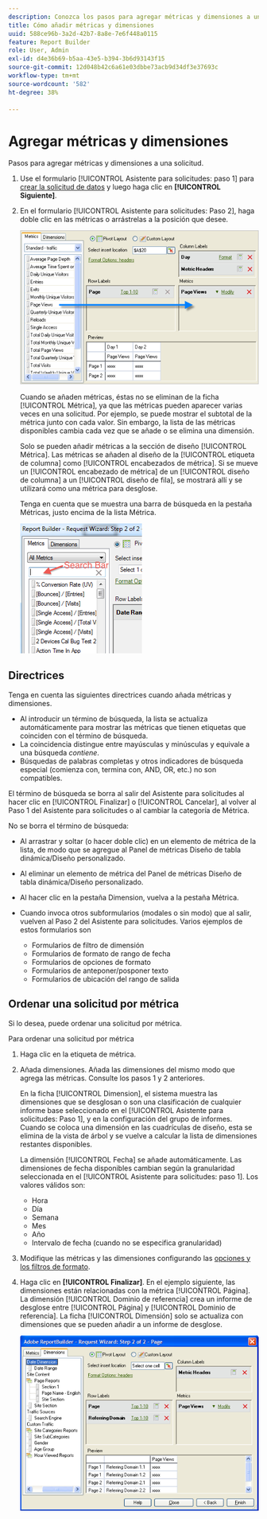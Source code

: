 ```yaml
---
description: Conozca los pasos para agregar métricas y dimensiones a una solicitud.
title: Cómo añadir métricas y dimensiones
uuid: 588ce96b-3a2d-42b7-8a8e-7e6f448a0115
feature: Report Builder
role: User, Admin
exl-id: d4e36b69-b5aa-43e5-b394-3b6d93143f15
source-git-commit: 12d048b42c6a61e03dbbe73acb9d34df3e37693c
workflow-type: tm+mt
source-wordcount: '582'
ht-degree: 38%

---
```


# Agregar métricas y dimensiones

Pasos para agregar métricas y dimensiones a una solicitud.

1. Use el formulario [!UICONTROL Asistente para solicitudes: paso 1] para [crear la solicitud de datos](/help/analyze/legacy-report-builder/data-requests/data-requests.md) y luego haga clic en **[!UICONTROL Siguiente]**.
1. En el formulario [!UICONTROL Asistente para solicitudes: Paso 2], haga doble clic en las métricas o arrástrelas a la posición que desee.

   ![Captura de pantalla que muestra el Asistente para solicitudes: Paso 2 con una flecha que señala desde la lista de métricas a la sección de vista de página deseada.](assets/adding_metrics.png)

   Cuando se añaden métricas, éstas no se eliminan de la ficha [!UICONTROL Métrica], ya que las métricas pueden aparecer varias veces en una solicitud. Por ejemplo, se puede mostrar el subtotal de la métrica junto con cada valor. Sin embargo, la lista de las métricas disponibles cambia cada vez que se añade o se elimina una dimensión.

   Solo se pueden añadir métricas a la sección de diseño [!UICONTROL Métrica]. Las métricas se añaden al diseño de la [!UICONTROL etiqueta de columna] como [!UICONTROL encabezados de métrica]. Si se mueve un [!UICONTROL encabezado de métrica] de un [!UICONTROL diseño de columna] a un [!UICONTROL diseño de fila], se mostrará allí y se utilizará como una métrica para desglose.

   Tenga en cuenta que se muestra una barra de búsqueda en la pestaña Métricas, justo encima de la lista Métrica.

   ![Captura de pantalla que muestra la barra de búsqueda Métricas.](assets/search_bar_metric.png)

## Directrices

Tenga en cuenta las siguientes directrices cuando añada métricas y dimensiones.

* Al introducir un término de búsqueda, la lista se actualiza automáticamente para mostrar las métricas que tienen etiquetas que coinciden con el término de búsqueda.
* La coincidencia distingue entre mayúsculas y minúsculas y equivale a una búsqueda *contiene*.
* Búsquedas de palabras completas y otros indicadores de búsqueda especial (comienza con, termina con, AND, OR, etc.) no son compatibles.

El término de búsqueda se borra al salir del Asistente para solicitudes al hacer clic en [!UICONTROL Finalizar] o [!UICONTROL Cancelar], al volver al Paso 1 del Asistente para solicitudes o al cambiar la categoría de Métrica.

No se borra el término de búsqueda:

* Al arrastrar y soltar (o hacer doble clic) en un elemento de métrica de la lista, de modo que se agregue al Panel de métricas Diseño de tabla dinámica/Diseño personalizado.
* Al eliminar un elemento de métrica del Panel de métricas Diseño de tabla dinámica/Diseño personalizado.
* Al hacer clic en la pestaña Dimension, vuelva a la pestaña Métrica.
* Cuando invoca otros subformularios (modales o sin modo) que al salir, vuelven al Paso 2 del Asistente para solicitudes. Varios ejemplos de estos formularios son

   * Formularios de filtro de dimensión
   * Formularios de formato de rango de fecha
   * Formularios de opciones de formato
   * Formularios de anteponer/posponer texto
   * Formularios de ubicación del rango de salida

## Ordenar una solicitud por métrica

Si lo desea, puede ordenar una solicitud por métrica.

Para ordenar una solicitud por métrica

1. Haga clic en la etiqueta de métrica.
1. Añada dimensiones. Añada las dimensiones del mismo modo que agrega las métricas. Consulte los pasos 1 y 2 anteriores.

   En la ficha [!UICONTROL Dimension], el sistema muestra las dimensiones que se desglosan o son una clasificación de cualquier informe base seleccionado en el [!UICONTROL Asistente para solicitudes: Paso 1], y en la configuración del grupo de informes. Cuando se coloca una dimensión en las cuadrículas de diseño, esta se elimina de la vista de árbol y se vuelve a calcular la lista de dimensiones restantes disponibles.

   La dimensión [!UICONTROL Fecha] se añade automáticamente. Las dimensiones de fecha disponibles cambian según la granularidad seleccionada en el [!UICONTROL Asistente para solicitudes: paso 1]. Los valores válidos son:

   * Hora
   * Día
   * Semana
   * Mes
   * Año
   * Intervalo de fecha (cuando no se especifica granularidad)

1. Modifique las métricas y las dimensiones configurando las [opciones y los filtros de formato](/help/analyze/legacy-report-builder/layout/t-format-display-headers.md).
1. Haga clic en **[!UICONTROL Finalizar]**.
En el ejemplo siguiente, las dimensiones están relacionadas con la métrica [!UICONTROL Página]. La dimensión [!UICONTROL Dominio de referencia] crea un informe de desglose entre [!UICONTROL Página] y [!UICONTROL Dominio de referencia]. La ficha [!UICONTROL Dimensión] solo se actualiza con dimensiones que se pueden añadir a un informe de desglose.

   ![Captura de pantalla que muestra las dimensiones relacionadas con la métrica.](assets/page_pageview_02.png)
